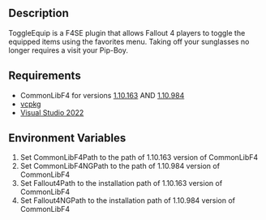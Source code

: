 ## Description
ToggleEquip is a F4SE plugin that allows Fallout 4 players to toggle the equipped items using the favorites menu. Taking off your sunglasses no longer requires a visit your Pip-Boy.

## Requirements
- CommonLibF4 for versions [1.10.163](https://github.com/shad0wshayd3-FO4/CommonLibF4/tree/frozen-1.10.63) AND [1.10.984](https://github.com/shad0wshayd3-FO4/CommonLibF4)
- [vcpkg](https://github.com/microsoft/vcpkg)
- [Visual Studio 2022](https://visualstudio.microsoft.com/)

## Environment Variables
1. Set CommonLibF4Path to the path of 1.10.163 version of CommonLibF4
2. Set CommonLibF4NGPath to the path of 1.10.984 version of CommonLibF4
3. Set Fallout4Path to the installation path of 1.10.163 version of CommonLibF4
4. Set Fallout4NGPath to the installation path of 1.10.984 version of CommonLibF4
